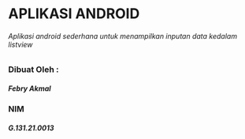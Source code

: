 # APLIKASI ANDROID
###### Aplikasi android sederhana untuk menampilkan inputan data kedalam listview

### Dibuat Oleh :
##### Febry Akmal
### NIM
##### G.131.21.0013